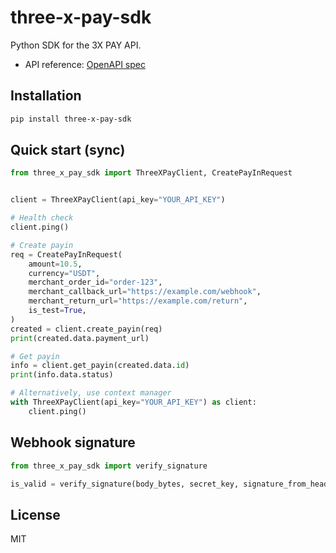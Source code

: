 three-x-pay-sdk
================

Python SDK for the 3X PAY API.

- API reference: [OpenAPI spec](https://app.3xpay.org/api/openapi.json)

Installation
------------

```bash
pip install three-x-pay-sdk
```

Quick start (sync)
-----------

```python
from three_x_pay_sdk import ThreeXPayClient, CreatePayInRequest


client = ThreeXPayClient(api_key="YOUR_API_KEY")

# Health check
client.ping()

# Create payin
req = CreatePayInRequest(
    amount=10.5,
    currency="USDT",
    merchant_order_id="order-123",
    merchant_callback_url="https://example.com/webhook",
    merchant_return_url="https://example.com/return",
    is_test=True,
)
created = client.create_payin(req)
print(created.data.payment_url)

# Get payin
info = client.get_payin(created.data.id)
print(info.data.status)

# Alternatively, use context manager
with ThreeXPayClient(api_key="YOUR_API_KEY") as client:
    client.ping()
```

Webhook signature
-----------------

```python
from three_x_pay_sdk import verify_signature

is_valid = verify_signature(body_bytes, secret_key, signature_from_header)
```

License
-------

MIT
